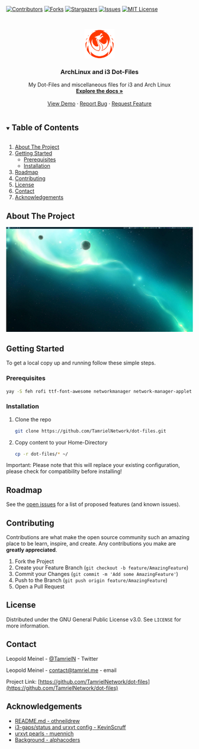 <!--
*** Thanks for checking out the Best-README-Template. If you have a suggestion
*** that would make this better, please fork the repo and create a pull request
*** or simply open an issue with the tag "enhancement".
*** Thanks again! Now go create something AMAZING! :D
***
***
***
*** To avoid retyping too much info. Do a search and replace for the following:
*** github_username, repo_name, twitter_handle, email, project_title, project_description
-->



<!-- PROJECT SHIELDS -->
<!--
*** I'm using markdown "reference style" links for readability.
*** Reference links are enclosed in brackets [ ] instead of parentheses ( ).
*** See the bottom of this document for the declaration of the reference variables
*** for contributors-url, forks-url, etc. This is an optional, concise syntax you may use.
*** https://www.markdownguide.org/basic-syntax/#reference-style-links
-->
[![Contributors][contributors-shield]][contributors-url]
[![Forks][forks-shield]][forks-url]
[![Stargazers][stars-shield]][stars-url]
[![Issues][issues-shield]][issues-url]
[![MIT License][license-shield]][license-url]


<!-- PROJECT LOGO -->
<br />
<p align="center">
  <a href="https://github.com/TamrielNetwork/dot-files">
    <img src="images/logo.png" alt="Logo" width="80" height="80">
  </a>

  <h3 align="center">ArchLinux and i3 Dot-Files</h3>

  <p align="center">
    My Dot-Files and miscellaneous files for i3 and Arch Linux
    <br />
    <a href="https://github.com/TamrielNetwork/dot-files"><strong>Explore the docs »</strong></a>
    <br />
    <br />
    <a href="https://github.com/TamrielNetwork/dot-files">View Demo</a>
    ·
    <a href="https://github.com/TamrielNetwork/dot-files/issues">Report Bug</a>
    ·
    <a href="https://github.com/TamrielNetwork/dot-files/issues">Request Feature</a>
  </p>
</p>



<!-- TABLE OF CONTENTS -->
<details open="open">
  <summary><h2 style="display: inline-block">Table of Contents</h2></summary>
  <ol>
    <li>
      <a href="#about-the-project">About The Project</a>
    </li>
    <li>
      <a href="#getting-started">Getting Started</a>
      <ul>
        <li><a href="#prerequisites">Prerequisites</a></li>
        <li><a href="#installation">Installation</a></li>
      </ul>
    </li>
    <li><a href="#roadmap">Roadmap</a></li>
    <li><a href="#contributing">Contributing</a></li>
    <li><a href="#license">License</a></li>
    <li><a href="#contact">Contact</a></li>
    <li><a href="#acknowledgements">Acknowledgements</a></li>
  </ol>
</details>



<!-- ABOUT THE PROJECT -->
## About The Project

[![Screenshot][product-screenshot]](https://github.com/TamrielNetwork/dot-files/blob/main/images/screenshot.png)

<!-- GETTING STARTED -->
## Getting Started

To get a local copy up and running follow these simple steps.

### Prerequisites

  ```sh
  yay -S feh rofi ttf-font-awesome networkmanager network-manager-applet i3-gaps playerctl pulseaudio npm pavucontrol picom
  ```

### Installation

1. Clone the repo
   ```sh
   git clone https://github.com/TamrielNetwork/dot-files.git
   ```
2. Copy content to your Home-Directory
   ```sh
   cp -r dot-files/* ~/
   ```
Important: Please note that this will replace your existing configuration, please check for compatibility before installing!

<!-- ROADMAP -->
## Roadmap

See the [open issues](https://github.com/TamrielNetwork/dot-files/issues) for a list of proposed features (and known issues).



<!-- CONTRIBUTING -->
## Contributing

Contributions are what make the open source community such an amazing place to be learn, inspire, and create. Any contributions you make are **greatly appreciated**.

1. Fork the Project
2. Create your Feature Branch (`git checkout -b feature/AmazingFeature`)
3. Commit your Changes (`git commit -m 'Add some AmazingFeature'`)
4. Push to the Branch (`git push origin feature/AmazingFeature`)
5. Open a Pull Request



<!-- LICENSE -->
## License

Distributed under the GNU General Public License v3.0. See `LICENSE` for more information.



<!-- CONTACT -->
## Contact

Leopold Meinel - [@TamrielN](https://twitter.com/TamrielN) - Twitter

Leopold Meinel - [contact@tamriel.me](mailto:contact@tamriel.me) - email

Project Link: [https://github.com/TamrielNetwork/dot-files](https://github.com/TamrielNetwork/dot-files)



<!-- ACKNOWLEDGEMENTS -->
## Acknowledgements

* [README.md - othneildrew](https://github.com/othneildrew/Best-README-Template)
* [i3-gaps/status and urxvt config - KevinScruff](https://github.com/KevinScruff)
* [urxvt pearls - muennich](https://github.com/muennich/urxvt-perls)
* [Background - alphacoders](https://wall.alphacoders.com/big.php?i=42989)





<!-- MARKDOWN LINKS & IMAGES -->
<!-- https://www.markdownguide.org/basic-syntax/#reference-style-links -->
[contributors-shield]: https://img.shields.io/github/contributors-anon/TamrielNetwork/dot-files?style=for-the-badge
[contributors-url]: https://github.com/TamrielNetwork/dot-files/graphs/contributors
[forks-shield]: https://img.shields.io/github/forks/TamrielNetwork/dot-files?label=Forks&style=for-the-badge
[forks-url]: https://github.com/TamrielNetwork/dot-files/network/members
[stars-shield]: https://img.shields.io/github/stars/TamrielNetwork/booX?style=for-the-badge
[stars-url]: https://github.com/TamrielNetwork/dot-files/stargazers
[issues-shield]: https://img.shields.io/github/issues/TamrielNetwork/dot-files?style=for-the-badge
[issues-url]: https://github.com/TamrielNetwork/dot-files/issues
[license-shield]: https://img.shields.io/github/license/TamrielNetwork/dot-files?style=for-the-badge
[license-url]: https://github.com/TamrielNetwork/dot-files/blob/main/LICENSE
[product-screenshot]: images/screenshot.png
